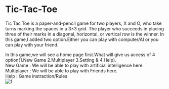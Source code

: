 # Tic-Tac-Toe
Tic Tac Toe is a paper-and-pencil game for two players, X and O, who take turns marking the spaces in a 3×3 grid. The player who succeeds in placing three of their marks in a diagonal, horizontal, or vertical row is the winner. In this game,I added two option.Either you can play with computer/AI or you can play with your friend.

In this game,we will see a home page first.What will give us access of 4 option(1.New Game 2.Multiplayer 3.Setting & 4.Help).    
New Game    : We will be able to play with artificial intelligence here.      
Multiplayer : We will be able to play with Friends here.      
Help        : Game instraction/Rules    
![1](https://user-images.githubusercontent.com/84075184/118369025-a0261580-b5c4-11eb-8157-592df0cfafff.png)
